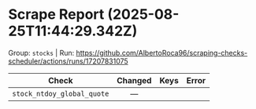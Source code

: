 # Scrape Report (2025-08-25T11:44:29.342Z)

Group: `stocks`  |  Run: https://github.com/AlbertoRoca96/scraping-checks-scheduler/actions/runs/17207831075

| Check | Changed | Keys | Error |
|---|:---:|:--|:--|
| `stock_ntdoy_global_quote` | — |  |  |
